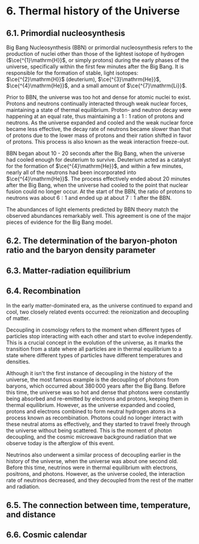 # 6. Thermal history of the Universe

## 6.1. Primordial nucleosynthesis
Big Bang Nucleosynthesis (BBN) or primordial nucleosynthesis refers to the production of nuclei other than those of the lightest isotope of hydrogen ($\ce{^{1}\mathrm{H}}$, or simply protons) during the early phases of the universe, specifically within the first few minutes after the Big Bang. It is responsible for the formation of stable, light isotopes: $\ce{^{2}\mathrm{H}}$ (deuterium), $\ce{^{3}\mathrm{He}}$, $\ce{^{4}\mathrm{He}}$, and a small amount of $\ce{^{7}\mathrm{Li}}$.

Prior to BBN, the universe was too hot and dense for atomic nuclei to exist. Protons and neutrons continually interacted through weak nuclear forces, maintaining a state of thermal equilibrium. Proton- and neutron decay were happening at an equal rate, thus maintaining a $1:1$ ration of protons and neutrons. As the universe expanded and cooled and the weak nuclear force became less effective, the decay rate of neutrons became slower than that of protons due to the lower mass of protons and their ration shifted in favor of protons. This process is also known as the weak interaction freeze-out.

BBN began about $10$ - $20$ seconds after the Big Bang, when the universe had cooled enough for deuterium to survive. Deuterium acted as a catalyst for the formation of $\ce{^{4}\mathrm{He}}$, and within a few minutes, nearly all of the neutrons had been incorporated into $\ce{^{4}\mathrm{He}}$. The process effectively ended about $20$ minutes after the Big Bang, when the universe had cooled to the point that nuclear fusion could no longer occur. At the start of the BBN, the ratio of protons to neutrons was about $6:1$ and ended up at about $7:1$ after the BBN.

The abundances of light elements predicted by BBN theory match the observed abundances remarkably well. This agreement is one of the major pieces of evidence for the Big Bang model.

## 6.2. The determination of the baryon-photon ratio and the baryon density parameter

## 6.3. Matter-radiation equilibrium

## 6.4. Recombination
In the early matter-dominated era, as the universe continued to expand and cool, two closely related events occurred: the reionization and decoupling of matter.

Decoupling in cosmology refers to the moment when different types of particles stop interacting with each other and start to evolve independently. This is a crucial concept in the evolution of the universe, as it marks the transition from a state where all particles are in thermal equilibrium to a state where different types of particles have different temperatures and densities.

Although it isn't the first instance of decoupling in the history of the universe, the most famous example is the decoupling of photons from baryons, which occurred about $380\,000$ years after the Big Bang. Before this time, the universe was so hot and dense that photons were constantly being absorbed and re-emitted by electrons and protons, keeping them in thermal equilibrium. However, as the universe expanded and cooled, protons and electrons combined to form neutral hydrogen atoms in a process known as recombination. Photons could no longer interact with these neutral atoms as effectively, and they started to travel freely through the universe without being scattered. This is the moment of photon decoupling, and the cosmic microwave background radiation that we observe today is the afterglow of this event.

Neutrinos also underwent a similar process of decoupling earlier in the history of the universe, when the universe was about one second old. Before this time, neutrinos were in thermal equilibrium with electrons, positrons, and photons. However, as the universe cooled, the interaction rate of neutrinos decreased, and they decoupled from the rest of the matter and radiation.

## 6.5. The connection between time, temperature, and distance

## 6.6. Cosmic calendar